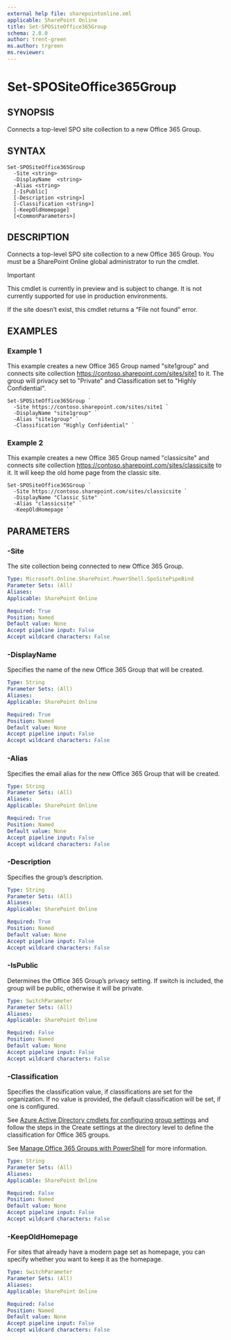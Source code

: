 ```yaml
---
external help file: sharepointonline.xml
applicable: SharePoint Online
title: Set-SPOSiteOffice365Group
schema: 2.0.0
author: trent-green
ms.author: trgreen
ms.reviewer:
---
```


# Set-SPOSiteOffice365Group

## SYNOPSIS
Connects a top-level SPO site collection to a new Office 365 Group.

## SYNTAX

```
Set-SPOSiteOffice365Group 
  -Site <string> 
  -DisplayName  <string> 
  -Alias <string> 
  [-IsPublic] 
  [-Description <string>] 
  [-Classification <string>] 
  [-KeepOldHomepage] 
  [<CommonParameters>] 
```

## DESCRIPTION
Connects a top-level SPO site collection to a new Office 365 Group.  You must be a SharePoint Online global administrator to run the cmdlet. 

> [!IMPORTANT]
> This cmdlet is currently in preview and is subject to change. It is not currently supported for use in production environments.

If the site doesn’t exist, this cmdlet returns a “File not found” error.

## EXAMPLES

### Example 1

This example creates a new Office 365 Group named "site1group" and connects site collection https://contoso.sharepoint.com/sites/site1 to it.  The group will privacy set to "Private" and Classification set to "Highly Confidential".

```
Set-SPOSiteOffice365Group ` 
  -Site https://contoso.sharepoint.com/sites/site1 ` 
  -DisplayName "site1group" ` 
  -Alias "site1group" ` 
  -Classification "Highly Confidential" ` 
```

### Example 2

This example creates a new Office 365 Group named "classicsite" and connects site collection https://contoso.sharepoint.com/sites/classicsite to it. It will keep the old home page from the classic site.

```
Set-SPOSiteOffice365Group ` 
  -Site https://contoso.sharepoint.com/sites/classicsite ` 
  -DisplayName "Classic Site" ` 
  -Alias "classicsite" ` 
  -KeepOldHomepage ` 
```


## PARAMETERS

### -Site 

The site collection being connected to new Office 365 Group. 

```yaml
Type: Microsoft.Online.SharePoint.PowerShell.SpoSitePipeBind 
Parameter Sets: (All) 
Aliases:  
Applicable: SharePoint Online 

Required: True 
Position: Named 
Default value: None 
Accept pipeline input: False 
Accept wildcard characters: False  
```

### -DisplayName

Specifies the name of the new Office 365 Group that will be created.

```yaml
Type: String 
Parameter Sets: (All)
Aliases: 
Applicable: SharePoint Online

Required: True
Position: Named
Default value: None
Accept pipeline input: False
Accept wildcard characters: False 
```

### -Alias

Specifies the email alias for the new Office 365 Group that will be created.

```yaml
Type: String 
Parameter Sets: (All)
Aliases: 
Applicable: SharePoint Online

Required: True
Position: Named
Default value: None
Accept pipeline input: False
Accept wildcard characters: False 
```

### -Description

Specifies the group’s description.

```yaml
Type: String 
Parameter Sets: (All)
Aliases: 
Applicable: SharePoint Online

Required: True
Position: Named
Default value: None
Accept pipeline input: False
Accept wildcard characters: False 
```

### -IsPublic

Determines the Office 365 Group’s privacy setting.  If switch is included, the group will be public, otherwise it will be private.

```yaml
Type: SwitchParameter 
Parameter Sets: (All)
Aliases: 
Applicable: SharePoint Online

Required: False
Position: Named
Default value: None
Accept pipeline input: False
Accept wildcard characters: False 
```

### -Classification

Specifies the classification value, if classifications are set for the organization. If no value is provided, the default classification will be set, if one is configured.

See [Azure Active Directory cmdlets for configuring group settings](https://go.microsoft.com/fwlink/?LinkID=827484) and follow the steps in the Create settings at the directory level to define the classification for Office 365 groups.  

See [Manage Office 365 Groups with PowerShell](https://support.office.com/en-us/article/Manage-Office-365-Groups-with-PowerShell-aeb669aa-1770-4537-9de2-a82ac11b0540) for more information.

```yaml
Type: String 
Parameter Sets: (All)
Aliases: 
Applicable: SharePoint Online

Required: False
Position: Named
Default value: None
Accept pipeline input: False
Accept wildcard characters: False
```

### -KeepOldHomepage

For sites that already have a modern page set as homepage, you can specify whether you want to keep it as the homepage.  

```yaml
Type: SwitchParameter 
Parameter Sets: (All)
Aliases: 
Applicable: SharePoint Online

Required: False
Position: Named
Default value: None
Accept pipeline input: False
Accept wildcard characters: False 
```
